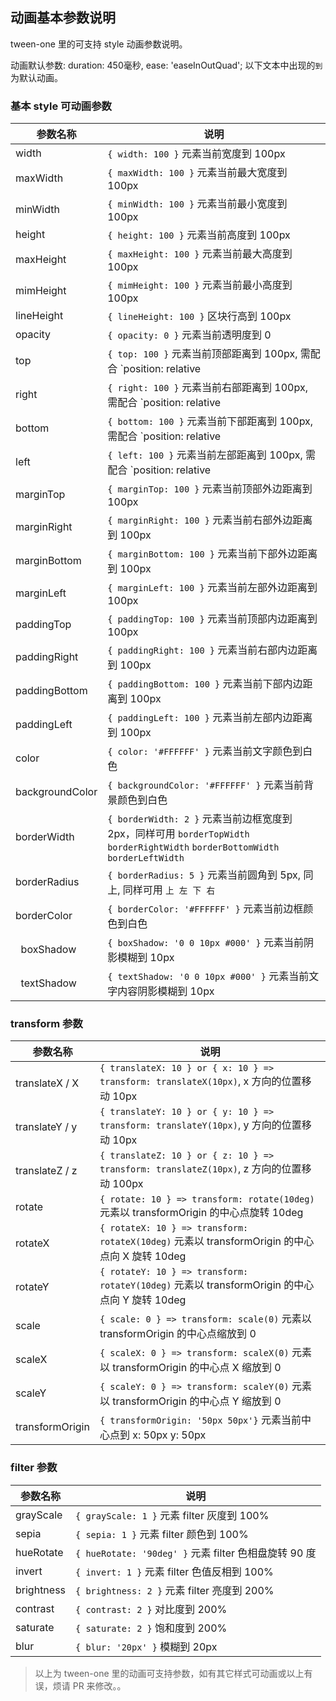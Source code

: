 ## 动画基本参数说明

tween-one 里的可支持 style 动画参数说明。

动画默认参数: duration: 450毫秒, ease: 'easeInOutQuad'; 以下文本中出现的`到`为默认动画。

### 基本 style 可动画参数

|     参数名称       |    	说明     |
|-------------------|---------------------|
|   width           |  `{ width: 100 }` 元素当前宽度到 100px |
|   maxWidth        |  `{ maxWidth: 100 }` 元素当前最大宽度到 100px |
|   minWidth        |  `{ minWidth: 100 }` 元素当前最小宽度到 100px |
|   height          |  `{ height: 100 }` 元素当前高度到 100px |
|   maxHeight       |  `{ maxHeight: 100 }` 元素当前最大高度到 100px |
|   mimHeight       |  `{ mimHeight: 100 }` 元素当前最小高度到 100px |
|   lineHeight      |  `{ lineHeight: 100 }` 区块行高到 100px |
|   opacity         |  `{ opacity: 0 }` 元素当前透明度到 0 |
|   top             |  `{ top: 100 }` 元素当前顶部距离到 100px, 需配合 `position: relative | absolute` |
|   right           | `{ right: 100 }` 元素当前右部距离到 100px, 需配合 `position: relative | absolute`  |
|   bottom          | `{ bottom: 100 }` 元素当前下部距离到 100px, 需配合 `position: relative | absolute`  |
|   left            | `{ left: 100 }` 元素当前左部距离到 100px, 需配合 `position: relative | absolute`  |
|   marginTop       | `{ marginTop: 100 }` 元素当前顶部外边距离到 100px  |
|   marginRight     | `{ marginRight: 100 }` 元素当前右部外边距离到 100px  |
|   marginBottom    | `{ marginBottom: 100 }` 元素当前下部外边距离到 100px  |
|   marginLeft      | `{ marginLeft: 100 }` 元素当前左部外边距离到 100px  |
|   paddingTop      | `{ paddingTop: 100 }` 元素当前顶部内边距离到 100px  |
|   paddingRight    | `{ paddingRight: 100 }` 元素当前右部内边距离到 100px  |
|   paddingBottom   | `{ paddingBottom: 100 }` 元素当前下部内边距离到 100px  |
|   paddingLeft     | `{ paddingLeft: 100 }` 元素当前左部内边距离到 100px  |
|   color           | `{ color: '#FFFFFF' }` 元素当前文字颜色到白色   |
|  backgroundColor  | `{ backgroundColor: '#FFFFFF' }` 元素当前背景颜色到白色 |
|   borderWidth     | `{ borderWidth: 2 }` 元素当前边框宽度到 2px，同样可用 `borderTopWidth` `borderRightWidth` `borderBottomWidth` `borderLeftWidth` |
|   borderRadius    | `{ borderRadius: 5 }` 元素当前圆角到 5px, 同上, 同样可用 `上 左 下 右`  |
|   borderColor     | `{ borderColor: '#FFFFFF' }` 元素当前边框颜色到白色 |
|   boxShadow       | `{ boxShadow: '0 0 10px #000' }` 元素当前阴影模糊到 10px |
|   textShadow      | `{ textShadow: '0 0 10px #000' }` 元素当前文字内容阴影模糊到 10px |


### transform 参数

|     参数名称       |    	说明     |
|-------------------|---------------------|
|   translateX / X  | `{ translateX: 10 } or { x: 10 } => transform: translateX(10px)`, x 方向的位置移动 10px |
|   translateY / y  | `{ translateY: 10 } or { y: 10 } => transform: translateY(10px)`, y 方向的位置移动 10px |
|   translateZ / z  | `{ translateZ: 10 } or { z: 10 } => transform: translateZ(10px)`, z 方向的位置移动 100px |
|   rotate          | `{ rotate: 10 } => transform: rotate(10deg)` 元素以 transformOrigin 的中心点旋转 10deg |
|   rotateX         | `{ rotateX: 10 } => transform: rotateX(10deg)` 元素以 transformOrigin 的中心点向 X 旋转 10deg |
|   rotateY         | `{ rotateY: 10 } => transform: rotateY(10deg)` 元素以 transformOrigin 的中心点向 Y 旋转 10deg |
|   scale           | `{ scale: 0 } => transform: scale(0)` 元素以 transformOrigin 的中心点缩放到 0 |
|   scaleX          | `{ scaleX: 0 } => transform: scaleX(0)` 元素以 transformOrigin 的中心点 X 缩放到 0 |
|   scaleY          | `{ scaleY: 0 } => transform: scaleY(0)` 元素以 transformOrigin 的中心点 Y 缩放到 0 |
|   transformOrigin | `{ transformOrigin: '50px 50px'}` 元素当前中心点到 x: 50px y: 50px |

### filter 参数 

|     参数名称       |    	说明     |
|-------------------|---------------------|
|   grayScale       | `{ grayScale: 1 }` 元素 filter 灰度到 100% |
|   sepia           | `{ sepia: 1 }` 元素 filter 颜色到 100% |
|   hueRotate       | `{ hueRotate: '90deg' }` 元素 filter 色相盘旋转 90 度 |
|   invert          | `{ invert: 1 }` 元素 filter 色值反相到 100% |
|   brightness      | `{ brightness: 2 }` 元素 filter 亮度到 200% |
|   contrast        | `{ contrast: 2 }` 对比度到 200% |
|   saturate        | `{ saturate: 2 }` 饱和度到 200% |
|   blur            | `{ blur: '20px' }` 模糊到 20px |

> 以上为 tween-one 里的动画可支持参数，如有其它样式可动画或以上有误，烦请 PR 来修改。。

